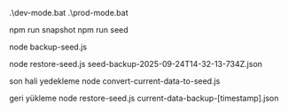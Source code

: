  .\dev-mode.bat
 .\prod-mode.bat

npm run snapshot
npm run seed

node backup-seed.js

node restore-seed.js seed-backup-2025-09-24T14-32-13-734Z.json


son hali
yedekleme
node convert-current-data-to-seed.js

geri yükleme 
node restore-seed.js current-data-backup-[timestamp].json